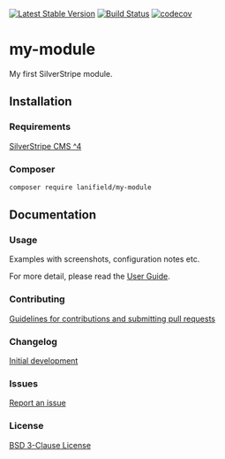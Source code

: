 [![Latest Stable Version](https://poser.pugx.org/lanifield/my-module/v/stable)](https://packagist.org/packages/lanifield/my-module)
[![Build Status](https://travis-ci.com/lanifield/my-module.svg?branch=master)](https://travis-ci.org/lanifield/my-module)
[![codecov](https://codecov.io/gh/lanifield/my-module/branch/master/graph/badge.svg)](https://codecov.io/gh/lanifield/my-module)

# my-module
My first SilverStripe module.

## Installation
### Requirements
[SilverStripe CMS ^4](https://github.com/silverstripe/silverstripe-cms)

### Composer
```sh
composer require lanifield/my-module
```

## Documentation
### Usage
Examples with screenshots, configuration notes etc.

For more detail, please read the [User Guide](/docs/en/userguide.md).

### Contributing
[Guidelines for contributions and submitting pull requests](./CONTRIBUTING.md)

### Changelog
[Initial development](./CHANGELOG.md)

### Issues
[Report an issue](https://github.com/lanifield/my-module/issues)

### License
[BSD 3-Clause License](./LICENSE)
